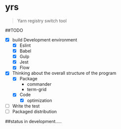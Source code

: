# yrs
>Yarn registry switch tool

##TODO
- [x] build Development environment
    - [x] Eslint
    - [x] Babel
    - [x] Gulp
    - [x] Jest
    - [x] Flow
- [x] Thinking about the overall structure of the program
     - [x] Package
        - commander
        - term-grid
     - [x] Code
        - [x] optimization
- [ ] Write the test
- [ ] Packaged distribution

##status 
in development.....